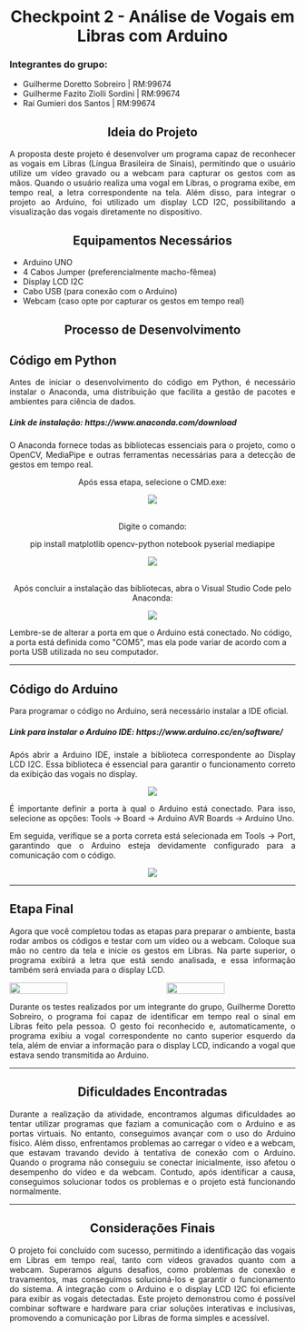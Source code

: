 <h1 align="center"> Checkpoint 2 - Análise de Vogais em Libras com Arduino </h1>
<div> 
<h3> Integrantes do grupo: </h3> 
  <ul> 
    <li> Guilherme Doretto Sobreiro      | RM:99674 </li>
    <li> Guilherme Fazito Ziolli Sordini | RM:99674 </li>
    <li> Raí Gumieri dos Santos          | RM:99674 </li>
  </ul>
</div>

<div> 
<h2 align="center"> Ideia do Projeto </h2>
<p align="justify"> A proposta deste projeto é desenvolver um programa capaz de reconhecer as vogais em Libras (Língua Brasileira de Sinais), permitindo que o usuário utilize um vídeo gravado ou a webcam para capturar os gestos com as mãos. Quando o usuário realiza uma vogal em Libras, o programa exibe, em tempo real, a letra correspondente na tela. Além disso, para integrar o projeto ao Arduino, foi utilizado um display LCD I2C, possibilitando a visualização das vogais diretamente no dispositivo. </p>
</div>

<h2 align="center"> Equipamentos Necessários </h2>
<ul> 
  <li> Arduino UNO </li>
  <li> 4 Cabos Jumper (preferencialmente macho-fêmea) </li>
  <li> Display LCD I2C </li>
  <li> Cabo USB (para conexão com o Arduino) </li>
  <li> Webcam (caso opte por capturar os gestos em tempo real) </li>
</ul>

<h2 align="center"> Processo de Desenvolvimento </h2>

<h2> Código em Python </h2>
<p align="justify"> Antes de iniciar o desenvolvimento do código em Python, é necessário instalar o Anaconda, uma distribuição que facilita a gestão de pacotes e ambientes para ciência de dados. </p>
<h5> Link de instalação: https://www.anaconda.com/download </h5>
<p align="justify"> O Anaconda fornece todas as bibliotecas essenciais para o projeto, como o OpenCV, MediaPipe e outras ferramentas necessárias para a detecção de gestos em tempo real. </p>

<p align="center"> Após essa etapa, selecione o CMD.exe: </p>

<div align="center"> 
  <img src="https://github.com/user-attachments/assets/0c21f328-4470-41ad-ba6a-aa8c95f99006">
</div>

<br> 

<p align="center"> Digite o comando: </p>
<p align="center"> pip install matplotlib opencv-python notebook pyserial mediapipe   </p>

<div align="center"> 
  <img src="https://github.com/user-attachments/assets/fda0ad57-12ba-4c67-80e3-64a411fd802f">
</div>

<br>

<p align="center"> Após concluir a instalação das bibliotecas, abra o Visual Studio Code pelo Anaconda: </p>
<div align="center"> 
  <img src="https://github.com/user-attachments/assets/2eaf63b1-e8a6-4b5d-8453-d869e05ff440">
</div>

<p> Lembre-se de alterar a porta em que o Arduino está conectado. No código, a porta está definida como "COM5", mas ela pode variar de acordo com a porta USB utilizada no seu computador. </p>

<hr>

<h2> Código do Arduino </h2>
<p> Para programar o código no Arduino, será necessário instalar a IDE oficial. </p>
<h5> Link para instalar o Arduino IDE: https://www.arduino.cc/en/software/ </h5>

<p align="justify"> Após abrir a Arduino IDE, instale a biblioteca correspondente ao Display LCD I2C. Essa biblioteca é essencial para garantir o funcionamento correto da exibição das vogais no display.</p>

<div align="center">
  <img src="https://github.com/user-attachments/assets/5b655129-6065-4726-85cb-b2d6f5d5c488">
</div>

<p align="justify"> É importante definir a porta à qual o Arduino está conectado. Para isso, selecione as opções: Tools -> Board -> Arduino AVR Boards -> Arduino Uno. </p>
<p align="justify"> Em seguida, verifique se a porta correta está selecionada em Tools -> Port, garantindo que o Arduino esteja devidamente configurado para a comunicação com o código. </p>

<div align="center">
  <img src="https://github.com/user-attachments/assets/d0bd5b4c-a641-42f2-a094-31bdfbae5033">
</div>

<hr>

<h2> Etapa Final </h2>
<p align="justify"> Agora que você completou todas as etapas para preparar o ambiente, basta rodar ambos os códigos e testar com um vídeo ou a webcam. Coloque sua mão no centro da tela e inicie os gestos em Libras. Na parte superior, o programa exibirá a letra que está sendo analisada, e essa informação também será enviada para o display LCD. </p>

<div style="display: flex; justify-content: space-between;">
    <img src="https://github.com/user-attachments/assets/a39c9cfb-2bce-4f77-bb8d-fccb36b8efb1" width="45%">
    <img src="https://github.com/user-attachments/assets/5a7a5c54-a2ac-43f3-bbea-f84e21366abb" width="45%">
</div>

<p align="justify"> Durante os testes realizados por um integrante do grupo, Guilherme Doretto Sobreiro, o programa foi capaz de identificar em tempo real o sinal em Libras feito pela pessoa. O gesto foi reconhecido e, automaticamente, o programa exibiu a vogal correspondente no canto superior esquerdo da tela, além de enviar a informação para o display LCD, indicando a vogal que estava sendo transmitida ao Arduino. </p>

<hr>

<h2 align="center"> Dificuldades Encontradas </h2>
<p align="justify"> Durante a realização da atividade, encontramos algumas dificuldades ao tentar utilizar programas que faziam a comunicação com o Arduino e as portas virtuais. No entanto, conseguimos avançar com o uso do Arduino físico. Além disso, enfrentamos problemas ao carregar o vídeo e a webcam, que estavam travando devido à tentativa de conexão com o Arduino. Quando o programa não conseguiu se conectar inicialmente, isso afetou o desempenho do vídeo e da webcam. Contudo, após identificar a causa, conseguimos solucionar todos os problemas e o projeto está funcionando normalmente. </p>

<hr>

<h2 align="center"> Considerações Finais </h2>
<p align="justify"> O projeto foi concluído com sucesso, permitindo a identificação das vogais em Libras em tempo real, tanto com vídeos gravados quanto com a webcam. Superamos alguns desafios, como problemas de conexão e travamentos, mas conseguimos solucioná-los e garantir o funcionamento do sistema. A integração com o Arduino e o display LCD I2C foi eficiente para exibir as vogais detectadas. Este projeto demonstrou como é possível combinar software e hardware para criar soluções interativas e inclusivas, promovendo a comunicação por Libras de forma simples e acessível. </p>
